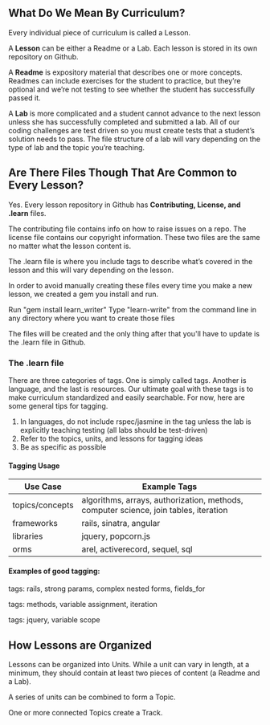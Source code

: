 ## What Do We Mean By Curriculum? 

Every individual piece of curriculum is called a Lesson. 

A **Lesson** can be either a Readme or a Lab. Each lesson is stored in its own repository on Github. 

A **Readme** is expository material that describes one or more concepts. Readmes can include exercises for the student to practice, but they’re optional and we’re not testing to see whether the student has successfully passed it.

A **Lab** is more complicated and a student cannot advance to the next lesson unless she has successfully completed and submitted a lab. All of our coding challenges are test driven so you must create tests that a student’s solution needs to pass. The file structure of a lab will vary depending on the type of lab and the topic you’re teaching.

## Are There Files Though That Are Common to Every Lesson? 

Yes. Every lesson repository in Github has **Contributing, License, and .learn** files. 

The contributing file contains info on how to raise issues on a repo. The license file contains our copyright information. These two files are the same no matter what the lesson content is. 

The .learn file is where you include tags to describe what’s covered in the lesson and this will vary depending on the lesson. 
 
In order to avoid manually creating these files every time you make a new lesson, we created a gem you install and run. 

Run "gem install learn_writer"
Type  "learn-write" from the  command line in any directory where you want to create those files 

The files will be created and the only thing after that you'll have to update is the .learn file in Github.

### The .learn file

There are three categories of tags. One is simply called tags. Another is language, and the last is resources. Our ultimate goal with these tags is to make curriculum standardized and easily searchable. For now, here are some general tips for tagging. 

1. In languages, do not include rspec/jasmine in the tag unless the lab is explicitly teaching testing (all labs should be test-driven)
2. Refer to the topics, units, and lessons for tagging ideas
3. Be as specific as possible

#### Tagging Usage

Use Case        | Example Tags
----------------|------------------------------
topics/concepts | algorithms, arrays, authorization, methods, computer science, join tables, iteration
frameworks      | rails, sinatra, angular
libraries       | jquery, popcorn.js
orms            | arel, activerecord, sequel, sql

#### Examples of good tagging:

tags: rails, strong params, complex nested forms, fields_for

tags: methods, variable assignment, iteration

tags: jquery, variable scope

## How Lessons are Organized

Lessons can be organized into Units. While a unit can vary in length, at a minimum, they should contain at least two pieces of content (a Readme and a Lab). 

A series of units can be combined to form a Topic. 

One or more connected Topics create a Track.

